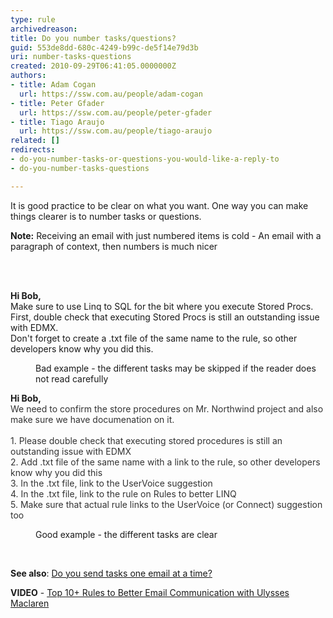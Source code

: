 ```yaml
---
type: rule
archivedreason: 
title: Do you number tasks/questions?
guid: 553de8dd-680c-4249-b99c-de5f14e79d3b
uri: number-tasks-questions
created: 2010-09-29T06:41:05.0000000Z
authors:
- title: Adam Cogan
  url: https://ssw.com.au/people/adam-cogan
- title: Peter Gfader
  url: https://ssw.com.au/people/peter-gfader
- title: Tiago Araujo
  url: https://ssw.com.au/people/tiago-araujo
related: []
redirects:
- do-you-number-tasks-or-questions-you-would-like-a-reply-to
- do-you-number-tasks-questions

---
```



<p>It is good practice to be clear on what you want. One way you can make things clearer is to number tasks or questions. <br></p><p><b>Note&#58;</b> Receiving an email with just numbered items is cold -&#160;An email with a paragraph of context, then numbers is much nicer<br></p>
<br><excerpt class='endintro'></excerpt><br>
<div class="ssw15-rteElement-GreyBox"><p class="ssw15-rteElement-GreyBox"><b>Hi Bob,</b><br>Make sure to use Linq to SQL for the bit where you execute Stored Procs. First, double check that executing Stored Procs is still an outstanding issue with EDMX. <br>Don't forget to create a .txt file of the same name to the rule, so other developers know why you did this.<br></p></div><dd class="ssw15-rteElement-FigureBad"> Bad example - the different tasks may be skipped if the reader does not read carefully<br></dd><div class="ssw15-rteElement-GreyBox"><p class="ssw15-rteElement-GreyBox"><b>Hi Bob,</b><br><span style="color&#58;#333333;">We need to confirm the store procedures on Mr. Northwind project and also make sure we have documenation on it.<br><br>1. Please double check that executing stored procedures&#160;is still an outstanding issue with EDMX<br></span><span style="color&#58;#333333;">2. Add .txt file of the same name with a link to the rule, so other developers know why you did this<br></span><span style="color&#58;#333333;">3. In the .txt file, link to the UserVoice suggestion<br></span><span style="color&#58;#333333;">4. In the .txt file, link to the rule on Rules to better LINQ<br></span><span style="color&#58;#333333;">5.  Make sure that actual rule links to the UserVoice (or Connect) suggestion too</span></p></div><dd class="ssw15-rteElement-FigureGood"> Good example - the different tasks are clear<br></dd><p><strong><br></strong></p><p>
   <strong>​See also</strong>&#58; <a href="/Pages/SendTasksOneEmailAtATime.aspx">Do you send tasks one email at a time?</a><br></p><p>
   <strong>VIDEO</strong>&#160;-&#160;<a href="https&#58;//www.youtube.com/watch?v=LAqRokqq4jI">Top 10+&#160;Rules to Better Email Communication with Ulysses Maclaren</a> <br></p>



